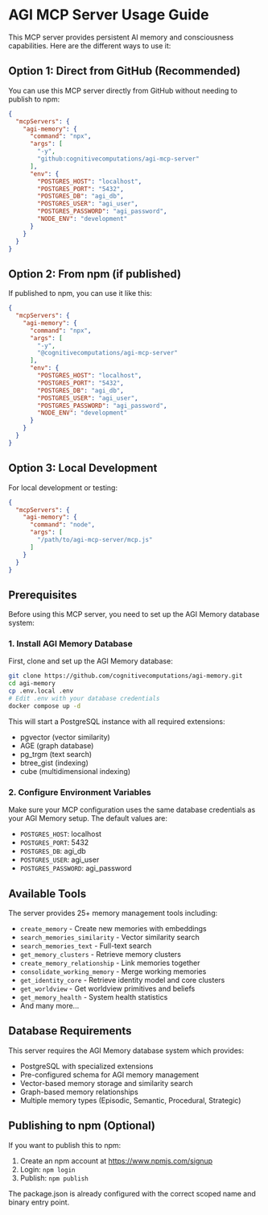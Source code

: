 # AGI MCP Server Usage Guide

This MCP server provides persistent AI memory and consciousness capabilities. Here are the different ways to use it:

## Option 1: Direct from GitHub (Recommended)

You can use this MCP server directly from GitHub without needing to publish to npm:

```json
{
  "mcpServers": {
    "agi-memory": {
      "command": "npx",
      "args": [
        "-y",
        "github:cognitivecomputations/agi-mcp-server"
      ],
      "env": {
        "POSTGRES_HOST": "localhost",
        "POSTGRES_PORT": "5432",
        "POSTGRES_DB": "agi_db",
        "POSTGRES_USER": "agi_user",
        "POSTGRES_PASSWORD": "agi_password",
        "NODE_ENV": "development"
      }
    }
  }
}
```

## Option 2: From npm (if published)

If published to npm, you can use it like this:

```json
{
  "mcpServers": {
    "agi-memory": {
      "command": "npx",
      "args": [
        "-y",
        "@cognitivecomputations/agi-mcp-server"
      ],
      "env": {
        "POSTGRES_HOST": "localhost",
        "POSTGRES_PORT": "5432",
        "POSTGRES_DB": "agi_db",
        "POSTGRES_USER": "agi_user",
        "POSTGRES_PASSWORD": "agi_password",
        "NODE_ENV": "development"
      }
    }
  }
}
```

## Option 3: Local Development

For local development or testing:

```json
{
  "mcpServers": {
    "agi-memory": {
      "command": "node",
      "args": [
        "/path/to/agi-mcp-server/mcp.js"
      ]
    }
  }
}
```

## Prerequisites

Before using this MCP server, you need to set up the AGI Memory database system:

### 1. Install AGI Memory Database

First, clone and set up the AGI Memory database:

```bash
git clone https://github.com/cognitivecomputations/agi-memory.git
cd agi-memory
cp .env.local .env
# Edit .env with your database credentials
docker compose up -d
```

This will start a PostgreSQL instance with all required extensions:
- pgvector (vector similarity)
- AGE (graph database)
- pg_trgm (text search)
- btree_gist (indexing)
- cube (multidimensional indexing)

### 2. Configure Environment Variables

Make sure your MCP configuration uses the same database credentials as your AGI Memory setup. The default values are:

- `POSTGRES_HOST`: localhost
- `POSTGRES_PORT`: 5432
- `POSTGRES_DB`: agi_db
- `POSTGRES_USER`: agi_user
- `POSTGRES_PASSWORD`: agi_password

## Available Tools

The server provides 25+ memory management tools including:

- `create_memory` - Create new memories with embeddings
- `search_memories_similarity` - Vector similarity search
- `search_memories_text` - Full-text search
- `get_memory_clusters` - Retrieve memory clusters
- `create_memory_relationship` - Link memories together
- `consolidate_working_memory` - Merge working memories
- `get_identity_core` - Retrieve identity model and core clusters
- `get_worldview` - Get worldview primitives and beliefs
- `get_memory_health` - System health statistics
- And many more...

## Database Requirements

This server requires the AGI Memory database system which provides:

- PostgreSQL with specialized extensions
- Pre-configured schema for AGI memory management
- Vector-based memory storage and similarity search
- Graph-based memory relationships
- Multiple memory types (Episodic, Semantic, Procedural, Strategic)

## Publishing to npm (Optional)

If you want to publish this to npm:

1. Create an npm account at https://www.npmjs.com/signup
2. Login: `npm login`
3. Publish: `npm publish`

The package.json is already configured with the correct scoped name and binary entry point.
